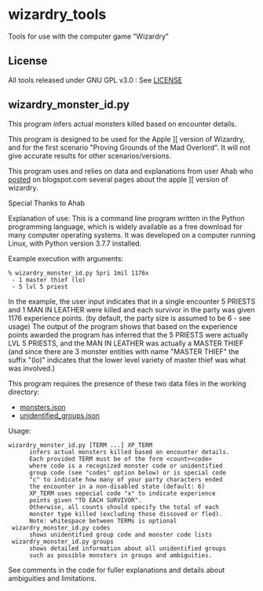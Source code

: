 # wizardry_tools

Tools for use with the computer game "Wizardry"

## License
All tools released under GNU GPL v3.0 : See [LICENSE](./LICENSE)

## wizardry_monster_id.py
This program infers actual monsters killed based on encounter details.

This program is designed to be used for the Apple \]\[ version of Wizardry, and for the first scenario "Proving Grounds
of the Mad Overlord". It will not give accurate results for other scenarios/versions.

This program uses and relies on data and explanations from user Ahab who
[posted](https://datadrivengamer.blogspot.com/2019/08/game-85-wizardry-proving-grounds-of-mad.html) on blogspot.com
several pages about the apple \]\[ version of wizardry.

Special Thanks to Ahab

Explanation of use:
This is a command line program written in the Python programming language, which is widely available as a free download
for many computer operating systems. It was developed on a computer running Linux, with Python version 3.7.7 installed.

Example execution with arguments:

```
% wizardry_monster_id.py 5pri 1mil 1176x
 - 1 master thief (lo)
 - 5 lvl 5 priest
```

In the example, the user input indicates that in a single encounter 5 PRIESTS and 1 MAN IN LEATHER were killed and each
survivor in the party was given 1176 experience points. (by default, the party size is assumed to be 6 - see usage)
The output of the program shows that based on the experience points awarded the program has inferred that the 5
PRIESTS were actually LVL 5 PRIESTS, and the MAN IN LEATHER was actually a MASTER THIEF (and since there are 3
monster entities with name "MASTER THIEF" the suffix "(lo)" indicates that the lower level variety of master thief
was what was involved.)

This program requires the presence of these two data files in the working directory:
- [monsters.json](./monsters.json)
- [unidentified\_groups.json](./unidentified_groups.json)

Usage:
```
wizardry_monster_id.py [TERM ...] XP_TERM
      infers actual monsters killed based on encounter details.
      Each provided TERM must be of the form <count><code>
      where code is a recognized monster code or unidentified
      group code (see "codes" option below) or is special code
      "c" to indicate how many of your party characters ended
      the encounter in a non-disabled state (default: 6)
      XP_TERM uses sepecial code "x" to indicate experience
      points given "TO EACH SURVIVOR".
      Otherwise, all counts should specify the total of each
      monster type killed (excluding those dissoved or fled).
      Note: whitespace between TERMs is optional
 wizardry_monster_id.py codes
      shows unidentified group code and monster code lists
 wizardry_monster_id.py groups
      shows detailed information about all unidentified groups
      such as possible monsters in groups and ambiguities.
```

See comments in the code for fuller explanations and details about ambiguities and limitations.
